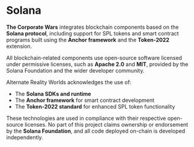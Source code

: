 # Solana

**The Corporate Wars** integrates blockchain components based on the **Solana protocol**, including support for SPL tokens and smart contract programs built using the **Anchor framework** and the **Token-2022** extension.

All blockchain-related components use open-source software licensed under permissive licenses, such as **Apache 2.0** and **MIT**, provided by the Solana Foundation and the wider developer community.

Alternate Reality Worlds acknowledges the use of:

* The **Solana SDKs and runtime**
* The **Anchor framework** for smart contract development
* The **Token-2022 standard** for enhanced SPL token functionality

These technologies are used in compliance with their respective open-source licenses. No part of this project claims ownership or endorsement by the **Solana Foundation**, and all code deployed on-chain is developed independently.
